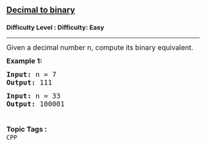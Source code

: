 <h2><a href="https://www.geeksforgeeks.org/problems/decimal-to-binary-1610434291/1?page=2&status=unsolved,attempted&sortBy=accuracy">Decimal to binary</a></h2><h3>Difficulty Level : Difficulty: Easy</h3><hr><div class="problems_problem_content__Xm_eO"><p><span style="font-size: 18px;">Given a decimal number n, compute its binary equivalent.</span></p>
<p><strong><span style="font-size: 18px;">Example 1:</span></strong></p>
<pre><span style="font-size: 18px;"><strong>Input:</strong> n = 7 <br></span><span style="font-size: 18px;"><strong>Output:</strong> 111</span></pre>
<pre><span style="font-size: 18px;"><strong>Input:</strong> n = 33 <br><strong>Output: </strong>100001 </span></pre></div><br><p><span style=font-size:18px><strong>Topic Tags : </strong><br><code>CPP</code>&nbsp;